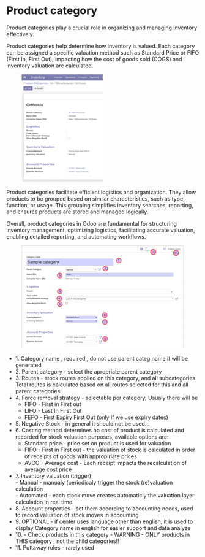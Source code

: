 # Product category

Product categories play a crucial role in organizing and managing inventory effectively.

Product categories help determine how inventory is valued. Each category can be assigned a specific valuation method such as Standard Price or FIFO (First In, First Out), impacting how the cost of goods sold (COGS) and inventory valuation are calculated.

<div align="left"><figure><img src="../../.gitbook/assets/image (91).png" alt=""><figcaption></figcaption></figure></div>

Product categories facilitate efficient logistics and organization. They allow products to be grouped based on similar characteristics, such as type, function, or usage. This grouping simplifies inventory searches, reporting, and ensures products are stored and managed logically.

Overall, product categories in Odoo are fundamental for structuring inventory management, optimizing logistics, facilitating accurate valuation, enabling detailed reporting, and automating workflows.

&#x20;

<figure><img src="../../.gitbook/assets/image (92).png" alt=""><figcaption></figcaption></figure>

* 1\. Category name , required , do not use parent categ name it will be generated
* 2\. Parent category - select the apropriate parent category
* 3\. Routes - stock routes applied on this category, and all subcategories\
  Total routes is calculated based on all routes selected for this and all parent categories
* 4\. Force removal strategy - selectable per category, Usualy there will be
  * FIFO - First in First out
  * LIFO - Last In First Out
  * FEFO - First Expiry First Out (only if we use expiry dates)
* 5\. Negative Stock - in general it should not be used...
* 6\. Costing method determines ho cost of product is calculated and recorded for stock valuation purposes, available options are:
  * Standard price - price set on product is used for valuation
  * FIFO - First in First out - the valuation of stock is calculated in order of receipts of goods with appropiriate prices
  * AVCO - Average cost - Each receipt impacts the recalculation of average cost price
* 7\. Inventory valuation (trigger)\
  \- Manual - manualy (periodicaly trigger the stock (re)valuation calculation\
  \- Automated - each stock move creates automaticly the valuation layer calculation in real time
* 8\. Account properties - set them according to accounting needs, used to record valuation of stock moves in accounting
* 9\. OPTIONAL - if center uses language other than english, it is used to display Category name in english for easier support and data analyze
* 10\. - Check products in this category - WARNING - ONLY products in THIS category , not the child categories!!
* 11\. Puttaway rules - rarely used
